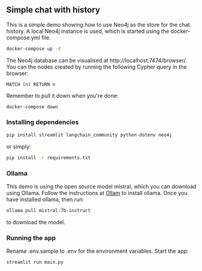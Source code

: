 ## Simple chat with history

This is a simple demo showing how to use Neo4j as the store for the chat history. A local Neo4j instance is used, 
which is started using the docker-compose.yml file.
```bash
docker-compose up -d
```
The Neo4j database can be visualised at http://localhost:7474/browser/. You can the nodes created by running the 
following Cypher query in the browser:
```query 
MATCH (n) RETURN n
```

Remember to pull it down when you're done:
```bash
docker-compose down
```

### Installing dependencies
```bash
pip install streamlit langchain_community python-dotenv neo4j
```
or simply:

```bash
pip install -r requirements.txt
```

### Ollama
This demo is using the open source model mistral, which you can download using Ollama. Follow the instructions at 
[Ollam](https://ollama.com/) to install ollama. Once you have installed ollama, then run:
```bash
ollama pull mistral:7b-instruct
```
to download the model.

### Running the app
Rename .env.sample to .env for the environment variables. Start the app:
```bash
streamlit run main.py
```